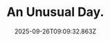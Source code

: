 ---
title: An Unusual Day.
date: 2025-09-26T09:09:32.863Z
tags:
  - First-Things-First
categories:
  - 新概念
description: 记得填写描述内容哦~~~
---